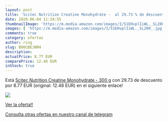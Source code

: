 ```yaml
---
layout: post
title: 'Scitec Nutrition Creatine Monohydrate -  al 29.73 % de descuento'
date: 2020-06-04 11:24:55
thumbnailImage: 'https://m.media-amazon.com/images/I/51EHvplIiWL._SL200_.jpg'
images: [ 'https://m.media-amazon.com/images/I/51EHvplIiWL._SL200_.jpg' ]
comments: true
category: ofertas
author: ring
slug: B00CBEJNM4
description:
actualPrice: 8.77 EUR
comparePrice: 12.48 EUR
inStock: true
---
```


Está [Scitec Nutrition Creatine Monohydrate - 300 g](https://www.amazon.com/dp/B00CBEJNM4/?tag=redken08-20) con 29.73 de descuento por 8.77 EUR (original: 12.48 EUR) en el siguiente enlace!

[![](https://m.media-amazon.com/images/I/51EHvplIiWL._SL200_.jpg)](https://www.amazon.com/dp/B00CBEJNM4/?tag=redken08-20)

[Ver la oferta!!](https://www.amazon.com/dp/B00CBEJNM4/?tag=redken08-20)

[Consulta otras ofertas en nuestro canal de telegram](https://t.me/s/ofertas25)

